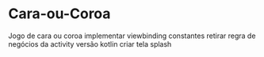 # Cara-ou-Coroa
Jogo de cara ou coroa
implementar viewbinding
constantes 
retirar regra de negócios da activity 
versão kotlin
criar tela splash
